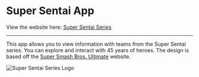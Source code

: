 # Super Sentai App

View the website here: [Super Sentai Series](https://www.supersentai.org/)

---

This app allows you to view information with teams from the Super Sentai series. You can explore and interact with 45 years of heroes. The design is based off the [Super Smash Bros. Ultimate](https://www.smashbros.com/en_US/fighter/index.html) website.

![Super Sentai Series Logo](https://images-wixmp-ed30a86b8c4ca887773594c2.wixmp.com/f/ed991cf4-7c8c-4530-b6ba-a3abf3ab2eae/ddya5md-df079af1-19e8-48d6-96a1-158afec15c84.png/v1/fill/w_1600,h_729/super_sentai_series_logo_by_joshuat1306_ddya5md-fullview.png?token=eyJ0eXAiOiJKV1QiLCJhbGciOiJIUzI1NiJ9.eyJzdWIiOiJ1cm46YXBwOjdlMGQxODg5ODIyNjQzNzNhNWYwZDQxNWVhMGQyNmUwIiwiaXNzIjoidXJuOmFwcDo3ZTBkMTg4OTgyMjY0MzczYTVmMGQ0MTVlYTBkMjZlMCIsIm9iaiI6W1t7ImhlaWdodCI6Ijw9NzI5IiwicGF0aCI6IlwvZlwvZWQ5OTFjZjQtN2M4Yy00NTMwLWI2YmEtYTNhYmYzYWIyZWFlXC9kZHlhNW1kLWRmMDc5YWYxLTE5ZTgtNDhkNi05NmExLTE1OGFmZWMxNWM4NC5wbmciLCJ3aWR0aCI6Ijw9MTYwMCJ9XV0sImF1ZCI6WyJ1cm46c2VydmljZTppbWFnZS5vcGVyYXRpb25zIl19.1E8udzzi8B2UCcHcwt9R7N6JQg4flNeLh0mVGU1WfF0)
